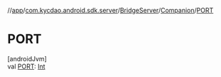 //[app](../../../../index.md)/[com.kycdao.android.sdk.server](../../index.md)/[BridgeServer](../index.md)/[Companion](index.md)/[PORT](-p-o-r-t.md)

# PORT

[androidJvm]\
val [PORT](-p-o-r-t.md): [Int](https://kotlinlang.org/api/latest/jvm/stdlib/kotlin/-int/index.html)
